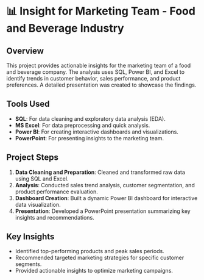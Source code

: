 # 📊 Insight for Marketing Team - Food and Beverage Industry

## Overview
This project provides actionable insights for the marketing team of a food and beverage company. The analysis uses SQL, Power BI, and Excel to identify trends in customer behavior, sales performance, and product preferences. A detailed presentation was created to showcase the findings.

## Tools Used
- **SQL**: For data cleaning and exploratory data analysis (EDA).
- **MS Excel**: For data preprocessing and quick analysis.
- **Power BI**: For creating interactive dashboards and visualizations.
- **PowerPoint**: For presenting insights to the marketing team.

## Project Steps
1. **Data Cleaning and Preparation**: Cleaned and transformed raw data using SQL and Excel.
2. **Analysis**: Conducted sales trend analysis, customer segmentation, and product performance evaluation.
3. **Dashboard Creation**: Built a dynamic Power BI dashboard for interactive data visualization.
4. **Presentation**: Developed a PowerPoint presentation summarizing key insights and recommendations.

## Key Insights
- Identified top-performing products and peak sales periods.
- Recommended targeted marketing strategies for specific customer segments.
- Provided actionable insights to optimize marketing campaigns.

